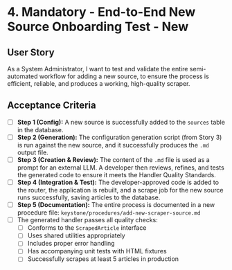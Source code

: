 # 4. Mandatory - End-to-End New Source Onboarding Test - New

## User Story
As a System Administrator, I want to test and validate the entire semi-automated workflow for adding a new source, to ensure the process is efficient, reliable, and produces a working, high-quality scraper.

## Acceptance Criteria
- [ ] **Step 1 (Config):** A new source is successfully added to the `sources` table in the database.
- [ ] **Step 2 (Generation):** The configuration generation script (from Story 3) is run against the new source, and it successfully produces the `.md` output file.
- [ ] **Step 3 (Creation & Review):** The content of the `.md` file is used as a prompt for an external LLM. A developer then reviews, refines, and tests the generated code to ensure it meets the Handler Quality Standards.
- [ ] **Step 4 (Integration & Test):** The developer-approved code is added to the router, the application is rebuilt, and a scrape job for the new source runs successfully, saving articles to the database.
- [ ] **Step 5 (Documentation):** The entire process is documented in a new procedure file: `keystone/procedures/add-new-scraper-source.md`
- [ ] The generated handler passes all quality checks:
  - [ ] Conforms to the `ScrapedArticle` interface
  - [ ] Uses shared utilities appropriately
  - [ ] Includes proper error handling
  - [ ] Has accompanying unit tests with HTML fixtures
  - [ ] Successfully scrapes at least 5 articles in production